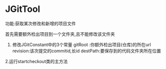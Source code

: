 # JGitTool
功能:获取某次修改和新增的项目文件




首先需要额外检出项目到一个文件夹,且不能修改该文件夹





1. 修改JGitConstant中的3个常量
gitRoot :你额外检出项目(仓库)的所在url
revision:该次提交的commitid,长id
destPath:要保存到的代码文件夹所在位置


2.运行startcheckout类的主方法
